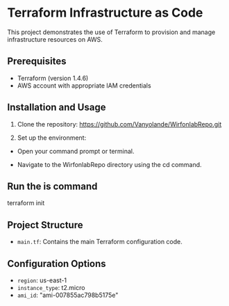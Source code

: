 # Terraform Infrastructure as Code

This project demonstrates the use of Terraform to provision and manage infrastructure resources on AWS.

## Prerequisites

- Terraform (version 1.4.6)
- AWS account with appropriate IAM credentials

## Installation and Usage

1. Clone the repository: https://github.com/Vanyolande/WirfonlabRepo.git


2. Set up the environment:

- Open your command prompt or terminal.

- Navigate to the WirfonlabRepo directory using the cd command. 


## Run the is command

terraform init

## Project Structure

- `main.tf`: Contains the main Terraform configuration code.

## Configuration Options

- `region`:  us-east-1
- `instance_type`: t2.micro
- `ami_id`: "ami-007855ac798b5175e"



